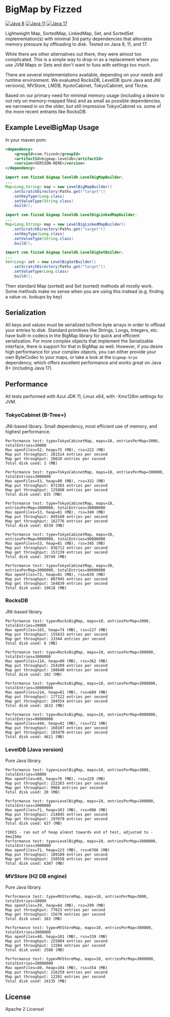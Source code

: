 # BigMap by Fizzed

[![Java 8](https://github.com/fizzed/bigmap/actions/workflows/java8.yaml/badge.svg)](https://github.com/fizzed/bigmap/actions/workflows/java8.yaml)
[![Java 11](https://github.com/fizzed/bigmap/actions/workflows/java11.yaml/badge.svg)](https://github.com/fizzed/bigmap/actions/workflows/java11.yaml)
[![Java 17](https://github.com/fizzed/bigmap/actions/workflows/java17.yaml/badge.svg)](https://github.com/fizzed/bigmap/actions/workflows/java17.yaml)

Lightweight Map, SortedMap, LinkedMap, Set, and SortedSet implementation(s) with minimal 3rd party dependencies that alleviates memory
pressure by offloading to disk.  Tested on Java 8, 11, and 17.

While there are other alternatives out there, they were almost too complicated.  This is a simple
way to drop-in as a replacement where you use JVM Maps or Sets and don't want to fuss with settings
too much.

There are several implementations available, depending on your needs and runtime environment. We evaluated
RocksDB, LevelDB (pure Java and JNI versions), MVStore, LMDB, KyotoCabinet, TokyoCabinet, and Tkrzw.

Based on our primary need for minimal memory usage (including a desire to not rely on memory-mapped files)
and as small as possible dependencies, we narrowed in on the older, but still impressive TokyoCabinet vs.
some of the more recent entrants like RocksDB.

## Example LevelBigMap Usage

In your maven pom:

```xml
<dependency>
    <groupId>com.fizzed</groupId>
    <artifactId>bigmap-leveldb</artifactId>
    <version>VERSION-HERE</version>
</dependency>
```

```java
import com.fizzed.bigmap.leveldb.LevelBigMapBuilder;
...
Map<Long,String> map = new LevelBigMapBuilder()
   .setScratchDirectory(Paths.get("target"))
   .setKeyType(Long.class)
   .setValueType(String.class)
   .build();
```

```java
import com.fizzed.bigmap.leveldb.LevelBigLinkedMapBuilder;
...
Map<Long,String> map = new LevelBigLinkedMapBuilder()
   .setScratchDirectory(Paths.get("target"))
   .setKeyType(Long.class)
   .setValueType(String.class)
   .build();

```

```java
import com.fizzed.bigmap.leveldb.LevelBigSetBuilder;
...
Set<Long> set = new LevelBigSetBuilder()
   .setScratchDirectory(Paths.get("target"))
   .setValueType(Long.class)
   .build();
```

Then standard Map (sorted) and Set (sorted) methods all mostly work.  Some methods make no sense
when you are using this instead (e.g. finding a value vs. lookups by key)

## Serialization

All keys and values must be serialized to/from byte arrays in order to offload your entries to disk.
Standard primitives like Strings, Longs, Integers, etc. have built-in codecs in the BigMap library
for quick and efficient serialization. For more complex objects that implement the Serializable interface,
there is support for that in BigMap as well. However, if you desire high performance for your complex
objects, you can either provide your own ByteCodec to your maps, or take a look at the `bigmap-kryo` 
dependency, which offers excellent performance and works great on Java 8+ (including Java 17).

## Performance

All tests performed with Azul JDK 11, Linux x64, with -Xmx128m settings for JVM.

### TokyoCabinet (B-Tree+)

JNI-based library. Small dependency, most efficient use of memory, and highest performance.

```
Performance test: type=TokyoCabinetMap, maps=10, entriesPerMap=3000, totalEntries=30000
Max openFiles=52, heap=75 (MB), rss=222 (MB)
Map put throughput: 281514 entries per second
Map get throughput: 20820 entries per second
Total disk used: 1 (MB)

Performance test: type=TokyoCabinetMap, maps=10, entriesPerMap=300000, totalEntries=3000000
Max openFiles=53, heap=80 (MB), rss=332 (MB)
Map put throughput: 872365 entries per second
Map get throughput: 125808 entries per second
Total disk used: 635 (MB)

Performance test: type=TokyoCabinetMap, maps=10, entriesPerMap=3000000, totalEntries=30000000
Max openFiles=53, heap=81 (MB), rss=349 (MB)
Map put throughput: 849108 entries per second
Map get throughput: 162776 entries per second
Total disk used: 6539 (MB)

Performance test: type=TokyoCabinetMap, maps=10, entriesPerMap=9000000, totalEntries=90000000
Max openFiles=53, heap=81 (MB), rss=345 (MB)
Map put throughput: 836712 entries per second
Map get throughput: 157239 entries per second
Total disk used: 19749 (MB)

Performance test: type=TokyoCabinetMap, maps=30, entriesPerMap=3000000, totalEntries=90000000
Max openFiles=73, heap=81 (MB), rss=639 (MB)
Map put throughput: 807945 entries per second
Map get throughput: 164839 entries per second
Total disk used: 19618 (MB)
```

### RocksDB

JNI-based library.

```
Performance test: type=RocksBigMap, maps=10, entriesPerMap=3000, totalEntries=30000
Max openFiles=103, heap=74 (MB), rss=227 (MB)
Map put throughput: 155633 entries per second
Map get throughput: 23344 entries per second
Total disk used: 6 (MB)

Performance test: type=RocksBigMap, maps=10, entriesPerMap=300000, totalEntries=3000000
Max openFiles=114, heap=80 (MB), rss=362 (MB)
Map put throughput: 254209 entries per second
Map get throughput: 108640 entries per second
Total disk used: 192 (MB)

Performance test: type=RocksBigMap, maps=10, entriesPerMap=3000000, totalEntries=30000000
Max openFiles=214, heap=81 (MB), rss=609 (MB)
Map put throughput: 177122 entries per second
Map get throughput: 104554 entries per second
Total disk used: 1632 (MB)

Performance test: type=RocksBigMap, maps=10, entriesPerMap=9000000, totalEntries=90000000
Max openFiles=444, heap=81 (MB), rss=722 (MB)
Map put throughput: 160107 entries per second
Map get throughput: 103470 entries per second
Total disk used: 4611 (MB)
```

### LevelDB (Java version)

Pure Java library.

```
Performance test: type=LevelBigMap, maps=10, entriesPerMap=3000, totalEntries=30000
Max openFiles=68, heap=76 (MB), rss=229 (MB)
Map put throughput: 222263 entries per second
Map get throughput: 9968 entries per second
Total disk used: 20 (MB)

Performance test: type=LevelBigMap, maps=10, entriesPerMap=300000, totalEntries=3000000
Max openFiles=71, heap=103 (MB), rss=906 (MB)
Map put throughput: 214845 entries per second
Map get throughput: 197670 entries per second
Total disk used: 637 (MB)

YIKES - ran out of heap almost towards end of test, adjusted to -Xms256m
Performance test: type=LevelBigMap, maps=10, entriesPerMap=3000000, totalEntries=3000000
Max openFiles=71, heap=223 (MB), rss=6766 (MB)
Map put throughput: 189189 entries per second
Map get throughput: 250558 entries per second
Total disk used: 6307 (MB)
```

### MVStore (H2 DB engine)

Pure Java library.

```
Performance test: type=MVStoreMap, maps=10, entriesPerMap=3000, totalEntries=30000
Max openFiles=39, heap=64 (MB), rss=299 (MB)
Map put throughput: 77023 entries per second
Map get throughput: 15670 entries per second
Total disk used: 163 (MB)

Performance test: type=MVStoreMap, maps=10, entriesPerMap=300000, totalEntries=3000000
Max openFiles=40, heap=101 (MB), rss=339 (MB)
Map put throughput: 225884 entries per second
Map get throughput: 11504 entries per second
Total disk used: 2580 (MB)

Performance test: type=MVStoreMap, maps=10, entriesPerMap=3000000, totalEntries=30000000
Max openFiles=40, heap=104 (MB), rss=354 (MB)
Map put throughput: 216259 entries per second
Map get throughput: 12201 entries per second
Total disk used: 24135 (MB)
```

## License

Apache 2 License!
